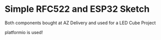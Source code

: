 # Simple RFC522 and ESP32 Sketch

Both components bought at AZ Delivery and used for a LED Cube Project

platformio is used!